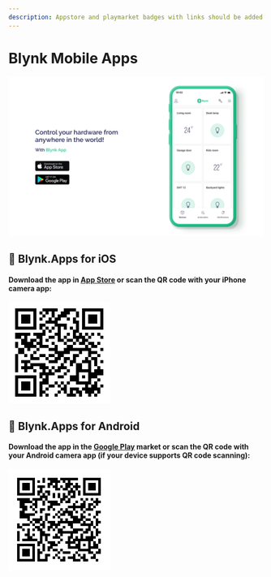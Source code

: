 ```yaml
---
description: Appstore and playmarket badges with links should be added here
---
```


# Blynk Mobile Apps

![](../.gitbook/assets/apps.png)

## 🍏 Blynk.Apps for iOS

#### Download the app in [App Store](https://apps.apple.com/us/app/blynk-iot/id1559317868) or scan the QR code with your iPhone camera app:

![](../.gitbook/assets/iosapplnk.png)

## 🤖 Blynk.Apps for Android

#### Download the app in the [Google Play](https://play.google.com/store/apps/details?id=cloud.blynk) market or scan the QR code with your Android camera app \(if your device supports QR code scanning\):

![](../.gitbook/assets/gplayapplnk.png)

### 


